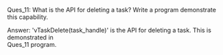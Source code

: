 Ques_11: What is the API for deleting a task? Write a program demonstrate this capability.

Answer: 'vTaskDelete(task_handle)' is the API for deleting a task. This is demonstrated in   
        Ques_11 program.
